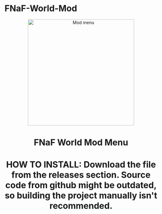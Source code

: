 # FNaF-World-Mod

<p align="center">
  <img src="https://i.postimg.cc/L5cJR7PF/image.png" width="350" title="Mod menu">
</p>
<h1 align="center">FNaF World Mod Menu</h1>
<h1 align="center">HOW TO INSTALL: Download the file from the releases section. Source code from github might be outdated, so building the project manually isn't recommended.</h1>
